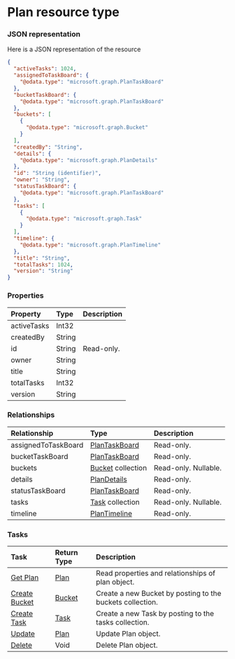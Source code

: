 # Plan resource type



### JSON representation

Here is a JSON representation of the resource

```json
{
  "activeTasks": 1024,
  "assignedToTaskBoard": {
    "@odata.type": "microsoft.graph.PlanTaskBoard"
  },
  "bucketTaskBoard": {
    "@odata.type": "microsoft.graph.PlanTaskBoard"
  },
  "buckets": [
    {
      "@odata.type": "microsoft.graph.Bucket"
    }
  ],
  "createdBy": "String",
  "details": {
    "@odata.type": "microsoft.graph.PlanDetails"
  },
  "id": "String (identifier)",
  "owner": "String",
  "statusTaskBoard": {
    "@odata.type": "microsoft.graph.PlanTaskBoard"
  },
  "tasks": [
    {
      "@odata.type": "microsoft.graph.Task"
    }
  ],
  "timeline": {
    "@odata.type": "microsoft.graph.PlanTimeline"
  },
  "title": "String",
  "totalTasks": 1024,
  "version": "String"
}

```
### Properties
| Property	   | Type	|Description|
|:---------------|:--------|:----------|
|activeTasks|Int32||
|createdBy|String||
|id|String| Read-only.|
|owner|String||
|title|String||
|totalTasks|Int32||
|version|String||

### Relationships
| Relationship | Type	|Description|
|:---------------|:--------|:----------|
|assignedToTaskBoard|[PlanTaskBoard](plantaskboard.md)| Read-only.|
|bucketTaskBoard|[PlanTaskBoard](plantaskboard.md)| Read-only.|
|buckets|[Bucket](bucket.md) collection| Read-only. Nullable.|
|details|[PlanDetails](plandetails.md)| Read-only.|
|statusTaskBoard|[PlanTaskBoard](plantaskboard.md)| Read-only.|
|tasks|[Task](task.md) collection| Read-only. Nullable.|
|timeline|[PlanTimeline](plantimeline.md)| Read-only.|

### Tasks

| Task		   | Return Type	|Description|
|:---------------|:--------|:----------|
|[Get Plan](../api/plan_get.md) | [Plan](plan.md) |Read properties and relationships of plan object.|
|[Create Bucket](../api/plan_post_buckets.md) |[Bucket](bucket.md)| Create a new Bucket by posting to the buckets collection.|
|[Create Task](../api/plan_post_tasks.md) |[Task](task.md)| Create a new Task by posting to the tasks collection.|
|[Update](../api/plan_update.md) | [Plan](plan.md)	|Update Plan object. |
|[Delete](../api/plan_delete.md) | Void	|Delete Plan object. |

<!-- uuid: 8942183d-35a2-4a8b-9456-2255736230cd
2015-10-09 18:34:13 UTC -->